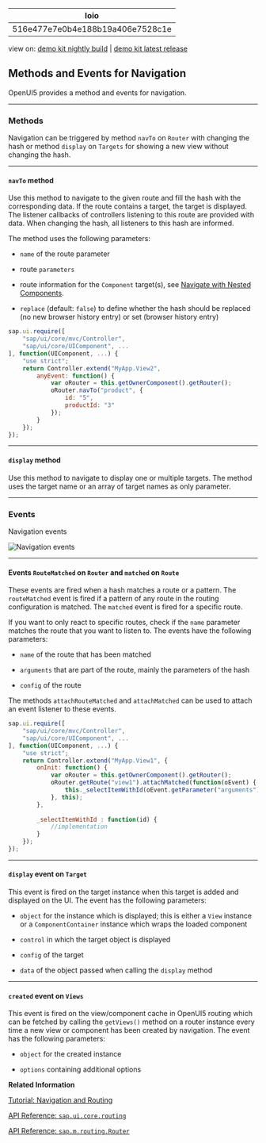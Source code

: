 <!-- loio516e477e7e0b4e188b19a406e7528c1e -->

| loio |
| -----|
| 516e477e7e0b4e188b19a406e7528c1e |

<div id="loio">

view on: [demo kit nightly build](https://openui5nightly.hana.ondemand.com/#/topic/516e477e7e0b4e188b19a406e7528c1e) | [demo kit latest release](https://openui5.hana.ondemand.com/#/topic/516e477e7e0b4e188b19a406e7528c1e)</div>

## Methods and Events for Navigation

OpenUI5 provides a method and events for navigation.

***

### Methods

Navigation can be triggered by method `navTo` on `Router` with changing the hash or method `display` on `Targets` for showing a new view without changing the hash.

***

#### `navTo` method

Use this method to navigate to the given route and fill the hash with the corresponding data. If the route contains a target, the target is displayed. The listener callbacks of controllers listening to this route are provided with data. When changing the hash, all listeners to this hash are informed.

The method uses the following parameters:

-   `name` of the route parameter

-   route `parameters`

-   route information for the `Component` target\(s\), see [Navigate with Nested Components](Navigate_with_Nested_Components_8e9d6e4.md).

-   `replace` \(default: `false`\) to define whether the hash should be replaced \(no new browser history entry\) or set \(browser history entry\)


``` js
sap.ui.require([
    "sap/ui/core/mvc/Controller",
    "sap/ui/core/UIComponent", ...
], function(UIComponent, ...) {
    "use strict";
    return Controller.extend("MyApp.View2",
        anyEvent: function() {
            var oRouter = this.getOwnerComponent().getRouter();
            oRouter.navTo("product", {
                id: "5",
                productId: "3"
            });
        }
    });
});

```

***

#### `display` method

Use this method to navigate to display one or multiple targets. The method uses the target name or an array of target names as only parameter.

***

### Events

  
  
<a name="loio516e477e7e0b4e188b19a406e7528c1e__fig_srm_3dn_1w"/>Navigation events

 ![](loio6f245c0eaeae44eaac6413c726661223_LowRes.png "Navigation events") 

***

#### Events `RouteMatched` on `Router` and `matched` on `Route`

These events are fired when a hash matches a route or a pattern. The `routeMatched` event is fired if a pattern of any route in the routing configuration is matched. The `matched` event is fired for a specific route.

If you want to only react to specific routes, check if the `name` parameter matches the route that you want to listen to. The events have the following parameters:

-   `name` of the route that has been matched

-   `arguments` that are part of the route, mainly the parameters of the hash

-   `config` of the route


The methods `attachRouteMatched` and `attachMatched` can be used to attach an event listener to these events.

``` js
sap.ui.require([
    "sap/ui/core/mvc/Controller",
    "sap/ui/core/UIComponent", ...
], function(UIComponent, ...) {
    "use strict";
    return Controller.extend("MyApp.View1", {
        onInit: function() {
            var oRouter = this.getOwnerComponent().getRouter();
            oRouter.getRoute("view1").attachMatched(function(oEvent) {
                this._selectItemWithId(oEvent.getParameter("arguments").id);
            }, this);
        },
    
        _selectItemWithId : function(id) {
            //implementation
        }
    });
});
```

***

#### `display` event on `Target`

This event is fired on the target instance when this target is added and displayed on the UI. The event has the following parameters:

-   `object` for the instance which is displayed; this is either a `View` instance or a `ComponentContainer` instance which wraps the loaded component

-   `control` in which the target object is displayed

-   `config` of the target

-   `data` of the object passed when calling the `display` method


***

#### `created` event on `Views`

This event is fired on the view/component cache in OpenUI5 routing which can be fetched by calling the `getViews()` method on a router instance every time a new view or component has been created by navigation. The event has the following parameters:

-   `object` for the created instance

-   `options` containing additional options


**Related Information**  


[Tutorial: Navigation and Routing](Navigation_and_Routing_1b6dcd3.md "OpenUI5 comes with a powerful routing API that helps you control the state of your application efficiently. This tutorial will illustrate all major features and APIs related to navigation and routing in OpenUI5 apps by creating a simple and easy to understand mobile app. It represents a set of best practices for applying the navigation and routing features of OpenUI5 to your applications.")

[API Reference: `sap.ui.core.routing`](https://openui5.hana.ondemand.com/#docs/api/symbols/sap.ui.core.routing.html)

[API Reference: `sap.m.routing.Router`](https://openui5.hana.ondemand.com/#docs/api/symbols/sap.m.routing.Router.html)

